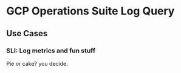 # GCP Operations Suite Log Query

## Use Cases

### SLI: Log metrics and fun stuff
Pie or cake? you decide. 
